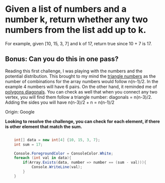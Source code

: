 # Given a list of numbers and a number k, return whether any two numbers from the list add up to k.
For example, given [10, 15, 3, 7] and k of 17, return true since 10 + 7 is 17.

## Bonus: Can you do this in one pass?

Reading this first challenge, I was playing with the numbers and the potential distribution. This brought to my mind the [triangle numbers](https://en.wikipedia.org/wiki/Triangular_number) as the number of combinations for the array numbers would follow n(n-1)/2. In the example 4 numbers will have 6 pairs. On the other hand, it reminded me of [polygons diagonals](https://en.wikipedia.org/wiki/Diagonal#Polygons). You can check as well that when you connect any two vertex, you will find them follow a triangle number: diagonals = n(n-3)/2. Adding the sides you will have n(n-3)/2 + n = n(n-1)/2

Origin: Google

**Looking to resolve the challenge, you can check for each element, if there is other element that match the sum.**

```csharp

    int[] data = new int[4] {10, 15, 3, 7};
    int sum = 17;

    Console.ForegroundColor = ConsoleColor.White;
    foreach (int val in data){
        if(Array.Exists(data, number => number == (sum - val))){
            Console.WriteLine(val);
        }                
    }
